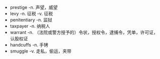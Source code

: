 - prestige -n. 声望，威望
- levy -n. 征税 -v. 征税
- penitentiary -n. 监狱
- taxpayer -n. 纳税人
- warrant -n. （法院或警方授予的）令状，授权令，逮捕令，凭单，许可证，认股权证
- handcuffs -n. 手铐
- smuggle -v. 走私，偷运，夹带